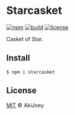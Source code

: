 # Starcasket

[![npm][npm-image]][npm-url]
[![build][build-image]][build-url]
[![license][license-image]][license-url]

Casket of Star.

## Install

`$ npm i starcasket`

## License

[MIT][license-url] © AkiJoey

[npm-image]: https://img.shields.io/npm/v/starcasket
[npm-url]: https://www.npmjs.com/package/starcasket
[build-image]: https://img.shields.io/github/workflow/status/akijoey/starcasket/Build
[build-url]: https://github.com/akijoey/starcasket/actions/workflows/build.yml
[license-image]: https://img.shields.io/github/license/akijoey/starcasket
[license-url]: https://github.com/akijoey/starcasket/blob/main/LICENSE
